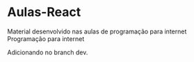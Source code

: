 # Aulas-React
Material desenvolvido nas aulas de programação para internet
Programação para internet

Adicionando no branch dev.
